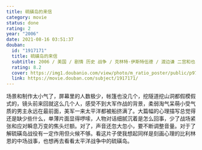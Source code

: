 ```yaml
---
title: 硫磺岛的来信
category: movie
status: done
rating: 2
year: "2006"
date: 2021-08-16 03:51:37
douban:
  id: "1917171"
  title: 硫磺岛的来信
  subtitle: 2006 / 美国 / 剧情 历史 战争 / 克林特·伊斯特伍德 / 渡边谦 二宫和也
  rating: 8.2
  cover: https://img1.doubanio.com/view/photo/m_ratio_poster/public/p973154238.jpg
  link: https://movie.douban.com/subject/1917171/
---
```


场景和制作太小气了，屏幕里的人数极少，帐篷也没几个，挖隧道挖山洞都假模假式的，镜头前来回就这么几个人，感受不到大军作战的背景，柔弱淘气呆萌小受气质的男主永远在最前面，美军一来太平洋都被船挤满了。大篇幅的心理描写总觉得还是缺少些什么，单薄片面显得啰嗦，人物对话细腻沉着是怎么回事，少了战场紧张和应对瞬息万变的焦头烂额。对了，声音还忽大忽小，要不断调整音量。对于了解硫磺岛战役有一定作用但火候不够。看这片子使我想起同样是刻画心理的比利林恩的中场战事，也想再去看看太平洋战争中的硫磺岛。
